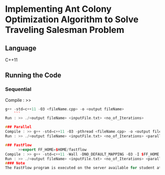 # Implementing Ant Colony Optimization Algorithm to Solve Traveling Salesman Problem

## Language
C++11

## Running the Code
### Sequential
Compile : >>
```c++
g++ -std=c++11 -O3 <fileName.cpp> -o <output fileName>
	```
Run	: >> ./<output fileName> <inputFile.txt> <no_of_Iterations>

### Parallel
Compile : >> g++ -std=c++11 -O3 -pthread <fileName.cpp> -o <output fileName>
Run	: >> ./<output fileName> <inputFile.txt> <no_of_Iterations> <parallelism degree>

### FastFlow
	  >>export FF_HOME=$HOME/fastflow
Compile : >> g++ -std=c++11 -Wall -DNO_DEFAULT_MAPPING -O3 -I $FF_HOME <fileName.cpp> -o <output fileName> -pthread
Run	: >> ./<output fileName> <inputFile.txt> <no_of_Iterations> <parallelism degree>
#### Note
The FastFlow program is executed on the server available for student at universty of Pisa. For running the FastFlow code on your system you can download FastFlow library from it's [Github](https://github.com/fastflow/fastflow) repository.
